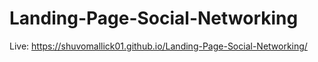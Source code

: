 # Landing-Page-Social-Networking

Live: https://shuvomallick01.github.io/Landing-Page-Social-Networking/
